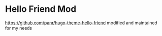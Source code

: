 # Hello Friend Mod

<https://github.com/panr/hugo-theme-hello-friend> modified and maintained for my needs
